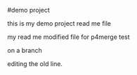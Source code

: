 #demo project 

this is my demo project read me file

my read me modified file for p4merge test

on a branch

editing the old line.